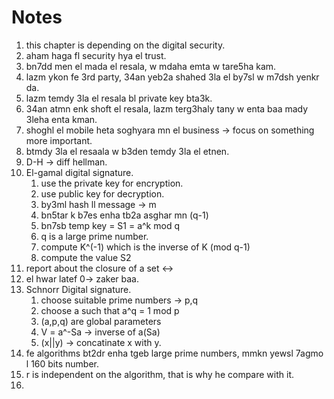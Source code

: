 # Notes
1. this chapter is depending on the digital security. 
2. aham haga fl security hya el trust. 
3. bn7dd men el mada el resala, w mdaha emta w tare5ha kam. 
4. lazm ykon fe 3rd party, 34an yeb2a shahed 3la el by7sl w m7dsh yenkr da. 
5. lazm temdy 3la el resala bl private key bta3k. 
6. 34an atmn enk shoft el resala, lazm terg3haly tany w enta baa mady 3leha enta kman. 
7. shoghl el mobile heta soghyara mn el business -> focus on something more important. 
8. btmdy 3la el resaala w b3den temdy 3la el etnen. 
9. D-H -> diff hellman. 
10. El-gamal digital signature. 
    1.  use the private key for encryption.
    2.  use public key for decryption. 
    3.  by3ml hash ll message -> m
    4.  bn5tar k b7es enha tb2a asghar mn (q-1)
    5.  bn7sb temp key = S1 = a^k mod q
    6.  q is a large prime number. 
    7.  compute K^(-1) which is the inverse of K (mod q-1)
    8.  compute the value S2
11. report about the closure of a set <->
12. el hwar latef 0-> zaker baa. 
13. Schnorr Digital signature. 
    1.  choose suitable prime numbers -> p,q
    2.  choose a such that a^q = 1 mod p
    3.  (a,p,q) are global parameters 
    4.  V = a^-Sa -> inverse of a(Sa) 
    5.  (x||y) -> concatinate x with y. 
14. fe algorithms bt2dr enha tgeb large prime numbers, mmkn yewsl 7agmo l 160 bits number. 
15. r is independent on the algorithm, that is why he compare with it. 
16. 